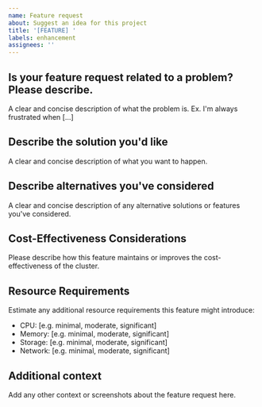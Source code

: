 ```yaml
---
name: Feature request
about: Suggest an idea for this project
title: '[FEATURE] '
labels: enhancement
assignees: ''
---
```


## Is your feature request related to a problem? Please describe.
A clear and concise description of what the problem is. Ex. I'm always frustrated when [...]

## Describe the solution you'd like
A clear and concise description of what you want to happen.

## Describe alternatives you've considered
A clear and concise description of any alternative solutions or features you've considered.

## Cost-Effectiveness Considerations
Please describe how this feature maintains or improves the cost-effectiveness of the cluster.

## Resource Requirements
Estimate any additional resource requirements this feature might introduce:
- CPU: [e.g. minimal, moderate, significant]
- Memory: [e.g. minimal, moderate, significant]
- Storage: [e.g. minimal, moderate, significant]
- Network: [e.g. minimal, moderate, significant]

## Additional context
Add any other context or screenshots about the feature request here.
